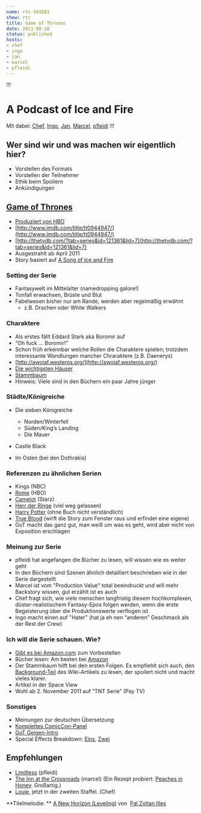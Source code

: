 ```yaml
---
name: rtc-S01E01
show: rtc
title: Game of Thrones
date: 2011-08-18
status: published
hosts:
- chef
- ingo
- jan
- marcel
- pfleidi
---
```

!!!

# A Podcast of Ice and Fire
Mit dabei: [Chef](http://twitter.com/grischder), [Ingo](http://twitter.com/radiotux), [Jan](http://twitter.com/jvanvinkenroye), [Marcel](http://twitter.com/xartas), [pfleidi](http://twitter.com/pfleidi)
!!!

## Wer sind wir und was machen wir eigentlich hier?

- Vorstellen des Formats
- Vorstellen der Teilnehmer
- Ethik beim Spoilern
- Ankündigungen

## [Game of Thrones](http://en.wikipedia.org/wiki/Game_of_thrones)

- [Produziert von HBO](http://www.hbo.com/game-of-thrones/index.html)
- [http://www.imdb.com/title/tt0944947/](http://www.imdb.com/title/tt0944947/)
- [http://thetvdb.com/?tab=series&id=121361&lid=7](http://thetvdb.com/?tab=series&id=121361&lid=7)
- Ausgestrahlt ab April 2011
- Story basiert auf [A Song of Ice and Fire](http://www.amazon.de/George-Martins-Thrones-4-Book-Boxed/dp/0345529057/ref=sr_1_1?ie=UTF8&qid=1311515979&sr=8-1)

### Setting der Serie

- Fantasywelt im Mittelalter (namedropping galore!)
- Tonfall erwachsen, Brüste und Blut
- Fabelwesen bisher nur am Rande, werden aber regelmäßig erwähnt
  - z.B. Drachen oder White Walkers

### Charaktere

- Als erstes fällt Eddard Stark aka Boromir auf
- “Oh fuck … Boromir!”
- Schon früh erkennbar welche Rollen die Charaktere spielen; trotzdem interessante Wandlungen mancher Chraraktere (z.B. Daenerys)
- [http://awoiaf.westeros.org/](http://awoiaf.westeros.org/)
- [Die wichtigsten Häuser](http://en.wikipedia.org/wiki/Major_houses_in_A_Song_of_Ice_and_Fire)
- [Stammbaum](http://cdn.screenrant.com/wp-content/uploads/Game-of-Thrones-Houses-infographic-Westeros-101-f.jpg)
- Hinweis: Viele sind in den Büchern ein paar Jahre jünger

### Städte/Königreiche

- Die sieben Königreiche
  - Norden/Winterfell
  - Süden/King’s Landing
  - Die Mauer

- Castle Black
- Im Osten (bei den Dothrakis)

### Referenzen zu ähnlichen Serien

- Kings (NBC)
- [Rome](http://www.amazon.de/Rom-Superbox-kompletten-Staffeln-DVDs/dp/B001HUGYN4/ref=sr_1_1?s=dvd&ie=UTF8&qid=1312212623&sr=1-1) (HBO)
- [Camelot](http://www.imdb.com/title/tt1672189/) (Starz)
- [Herr der Ringe](http://www.amazon.de/Herr-Ringe-Spielfilm-Trilogie-DVDs/dp/B000WU2JI4/ref=sr_1_2?ie=UTF8&qid=1312213300&sr=8-2) (viel weg gelassen)
- [Harry Potter](http://www.amazon.de/Harry-Potter-Die-Jahre-DVDs/dp/B003CX4K76/ref=sr_1_3?s=dvd&ie=UTF8&qid=1312213364&sr=1-3) (ohne Buch nicht verständlich)
- [True Blood](http://www.amazon.de/True-Blood-komplette-erste-Staffel/dp/B0033T0PKA/ref=sr_1_1?s=dvd&ie=UTF8&qid=1312213410&sr=1-1) (wirft die Story zum Fenster raus und erfindet eine eigene)
- GoT macht das ganz gut, man weiß um was es geht, wird aber nicht von Exposition erschlagen

### Meinung zur Serie

- pfleidi hat angefangen die Bücher zu lesen, will wissen wie es weiter geht
- In den Büchern sind Szenen ähnlich detailliert beschrieben wie in der Serie dargestellt
- Marcel ist vom "Production Value" total beeindruckt und will mehr Backstory wissen, gut erzählt ist es auch
- Chef fragt sich, wie viele menschen langfristig diesem hochkomplexen, düster-realistischem Fantasy-Epos folgen werden, wenn die erste Begeisterung über die Produktionswerte verflogen ist
- Ingo macht einen auf "Hater" (hat ja eh nen “anderen” Geschmack als der Rest der Crew)

### Ich will die Serie schauen. Wie?

- [Gibt es bei Amazon.com](http://www.amazon.com/Game-Thrones-Complete-First-Season/dp/B002IFT1ZA/ref=sr_1_1?s=movies-tv&ie=UTF8&qid=1311520991&sr=1-1) zum Vorbestellen
- Bücher lesen: Am besten bei [Amazon](http://www.amazon.de/George-Martins-Thrones-4-Book-Boxed/dp/0345529057/ref=sr_1_1?ie=UTF8&qid=1312040411&sr=8-1)
- Der Stammbaum hilft bei den ersten Folgen. Es empfiehlt sich auch, den [Background-Teil](http://en.wikipedia.org/wiki/A_Song_of_Ice_and_Fire#Back_story) des Wiki-Artikels zu lesen, der spoilert nicht und macht vieles klarer.
- Artikel in der Space View
- Wohl ab 2. November 2011 auf “TNT Serie” (Pay TV)

### Sonstiges

- Meinungen zur deutschen Übersetzung
- [Komplettes ComicCon-Panel](http://www.youtube.com/watch?v=BmQzGKIEV2I)
- [GoT Geigen-Intro](http://www.youtube.com/watch?v=1yydcG9woWA)
- Special Effects Breakdown: [Eins](http://www.youtube.com/watch?v=jyjto2RqSLI), [Zwei](http://www.youtube.com/watch?v=xkptadiDABo)

## Empfehlungen

- [Limitless](http://www.amazon.de/Ohne-Limit-Blu-ray-Bradley-Cooper/dp/B004UJ3FU4/ref=sr_1_2?ie=UTF8&qid=1312211944&sr=8-2) (pfleidi)
- [The Inn at the Crossroads](http://innatthecrossroads.com/) (marcel) (Ein Rezept probiert: [Peaches in Honey](http://innatthecrossroads.com/2011/07/03/peaches-in-honey/). Großartig.)
- [Louie](http://www.imdb.com/title/tt1492966/), jetzt in der zweiten Staffel. (Chef)

**Titelmelodie: ** [A New Horizon (Leveling)](http://www.jamendo.com/en/track/249252) von  [Pal Zoltan Illes](http://www.jamendo.com/en/artist/Pal_Zoltan_Illes)
